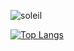 ![soleil](https://github-readme-stats.vercel.app/api?username=GalacticDevOps&show_icons=true&theme=transparent)

[![Top Langs](https://github-readme-stats.vercel.app/api/top-langs/?username=GalacticDevOps)](https://github.com/anuraghazra/github-readme-stats)
<!--
**x781078959/x781078959** is a ✨ _special_ ✨ repository because its `README.md` (this file) appears on your GitHub profile.

Here are some ideas to get you started:

- 🔭 I’m currently working on ...
- 🌱 I’m currently learning ...
- 👯 I’m looking to collaborate on ...
- 🤔 I’m looking for help with ...
- 💬 Ask me about ...
- 📫 How to reach me: ...
- 😄 Pronouns: ...
- ⚡ Fun fact: ...
-->
